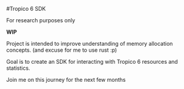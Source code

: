 #Tropico 6 SDK

For research purposes only 

**WIP**

Project is intended to improve understanding of memory allocation concepts. (and excuse for me to use rust :p)

Goal is to create an SDK for interacting with Tropico 6 resources and statistics. 

Join me on this journey for the next few months 